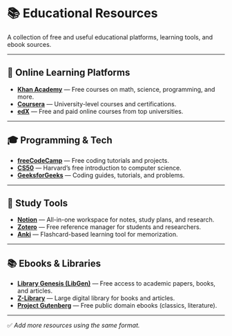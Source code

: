 # 📚 Educational Resources

A collection of free and useful educational platforms, learning tools, and ebook sources.

---

## 📖 Online Learning Platforms

- **[Khan Academy](https://www.khanacademy.org/)** — Free courses on math, science, programming, and more.
- **[Coursera](https://www.coursera.org/)** — University-level courses and certifications.
- **[edX](https://www.edx.org/)** — Free and paid online courses from top universities.

---

## 🎓 Programming & Tech

- **[freeCodeCamp](https://www.freecodecamp.org/)** — Free coding tutorials and projects.
- **[CS50](https://cs50.harvard.edu/)** — Harvard’s free introduction to computer science.
- **[GeeksforGeeks](https://www.geeksforgeeks.org/)** — Coding guides, tutorials, and problems.

---

## 📘 Study Tools

- **[Notion](https://www.notion.so/)** — All-in-one workspace for notes, study plans, and research.
- **[Zotero](https://www.zotero.org/)** — Free reference manager for students and researchers.
- **[Anki](https://apps.ankiweb.net/)** — Flashcard-based learning tool for memorization.

---

## 📚 Ebooks & Libraries

- **[Library Genesis (LibGen)](http://libgen.rs/)** — Free access to academic papers, books, and articles.
- **[Z-Library](https://singlelogin.re/)** — Large digital library for books and articles.
- **[Project Gutenberg](https://www.gutenberg.org/)** — Free public domain ebooks (classics, literature).

---

✅ *Add more resources using the same format.*
